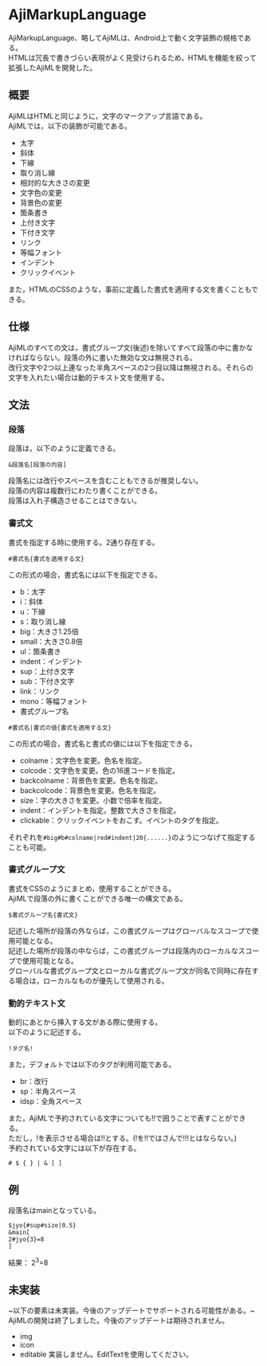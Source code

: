 # AjiMarkupLanguage
AjiMarkupLanguage、略してAjiMLは、Android上で動く文字装飾の規格である。  
HTMLは冗長で書きづらい表現がよく見受けられるため，HTMLを機能を絞って拡張したAjiMLを開発した。
## 概要
AjiMLはHTMLと同じように，文字のマークアップ言語である。  
AjiMLでは，以下の装飾が可能である。

- 太字
- 斜体
- 下線
- 取り消し線
- 相対的な大きさの変更
- 文字色の変更
- 背景色の変更
- 箇条書き
- 上付き文字
- 下付き文字
- リンク
- 等幅フォント
- インデント
- クリックイベント

また，HTMLのCSSのような，事前に定義した書式を適用する文を書くこともできる。
## 仕様
AjiMLのすべての文は，書式グループ文(後述)を除いてすべて段落の中に書かなければならない。段落の外に書いた無効な文は無視される。  
改行文字や2つ以上連なった半角スペースの2つ目以降は無視される。それらの文字を入れたい場合は動的テキスト文を使用する。
## 文法
### 段落
段落は，以下のように定義できる。  
```
&段落名[段落の内容]
```
段落名には改行やスペースを含むこともできるが推奨しない。  
段落の内容は複数行にわたり書くことができる。  
段落は入れ子構造させることはできない。  
### 書式文
書式を指定する時に使用する。2通り存在する。  
```
#書式名{書式を適用する文}
```
この形式の場合，書式名には以下を指定できる。

- b：太字
- i：斜体
- u：下線
- s：取り消し線
- big：大きさ1.25倍
- small：大きさ0.8倍
- ul：箇条書き
- indent：インデント
- sup：上付き文字
- sub：下付き文字
- link：リンク
- mono：等幅フォント
- 書式グループ名

```
#書式名|書式の値{書式を適用する文}
```
この形式の場合，書式名と書式の値には以下を指定できる。

- colname：文字色を変更。色名を指定。
- colcode：文字色を変更。色の16進コードを指定。
- backcolname：背景色を変更。色名を指定。
- backcolcode：背景色を変更。色名を指定。
- size：字の大きさを変更。小数で倍率を指定。
- indent：インデントを指定。整数で大きさを指定。
- clickable：クリックイベントをおこす。イベントのタグを指定。

それぞれを`#big#b#colname|red#indent|20{......}`のようにつなげて指定することも可能。
### 書式グループ文
書式をCSSのようにまとめ，使用することができる。  
AjiMLで段落の外に書くことができる唯一の構文である。  
```
$書式グループ名{書式文}
```
記述した場所が段落の外ならば，この書式グループはグローバルなスコープで使用可能となる。  
記述した場所が段落の中ならば，この書式グループは段落内のローカルなスコープで使用可能となる。  
グローバルな書式グループ文とローカルな書式グループ文が同名で同時に存在する場合は，ローカルなものが優先して使用される。  
### 動的テキスト文
動的にあとから挿入する文がある際に使用する。  
以下のように記述する。  
```
!タグ名!
```
また，デフォルトでは以下のタグが利用可能である。

- br：改行
- sp：半角スペース
- idsp：全角スペース

また，AjiMLで予約されている文字についても!!で囲うことで表すことができる。  
ただし，!を表示させる場合は!!とする。(!を!!ではさんで!!!とはならない。)  
予約されている文字には以下が存在する。
```
# $ { } | & [ ]
```
## 例
段落名はmainとなっている。

```
$jyo{#sup#size|0.5}
&main[
2#jyo{3}=8
]
```
結果：
2<sup>3</sup>=8

## 未実装
~以下の要素は未実装。今後のアップデートでサポートされる可能性がある。~  
AjiMLの開発は終了しました。今後のアップデートは期待されません。

- img
- icon
- editable 実装しません。EditTextを使用してください。

